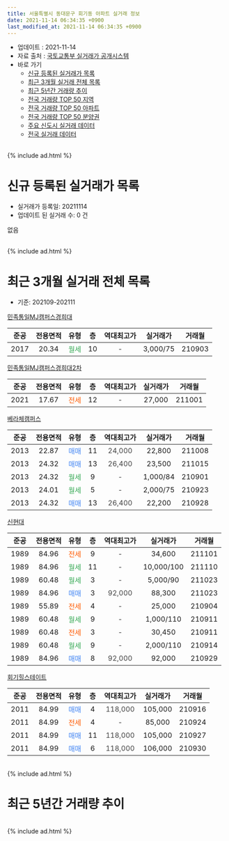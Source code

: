 ```yaml
---
title: 서울특별시 동대문구 회기동 아파트 실거래 정보
date: 2021-11-14 06:34:35 +0900
last_modified_at: 2021-11-14 06:34:35 +0900
---
```


* 업데이트 : 2021-11-14
* 자료 출처 : [국토교통부 실거래가 공개시스템](http://rt.molit.go.kr)
* 바로 가기
    * [신규 등록된 실거래가 목록](#신규-등록된-실거래가-목록)
    * [최근 3개월 실거래 전체 목록](#최근-3개월-실거래-전체-목록)
    * [최근 5년간 거래량 추이](#최근-5년간-거래량-추이)
    * [전국 거래량 TOP 50 지역](https://inasie.github.io/apt-trade-info/최근-3개월-전국에서-가장-거래가-많이-발생한-지역)
    * [전국 거래량 TOP 50 아파트](https://inasie.github.io/apt-trade-info/최근-3개월-전국에서-가장-거래가-많이-발생한-아파트)
    * [전국 거래량 TOP 50 분양권](https://inasie.github.io/apt-trade-info/최근-3개월-전국에서-가장-거래가-많이-발생한-분양권)
    * [주요 신도시 실거래 데이터](https://inasie.github.io/apt-trade-info/주요-신도시)
    * [전국 실거래 데이터](https://inasie.github.io/apt-trade-info/전국)
<br>
{% include ad.html %}
<br>

# 신규 등록된 실거래가 목록
* 실거래가 등록일: 20211114
* 업데이트 된 실거래 수: 0 건

없음

<br>
{% include ad.html %}
<br>

# 최근 3개월 실거래 전체 목록
* 기준: 202109-202111


[민족통일MJ캠퍼스경희대](https://search.naver.com/search.naver?query=%EC%84%9C%EC%9A%B8%ED%8A%B9%EB%B3%84%EC%8B%9C+%EB%8F%99%EB%8C%80%EB%AC%B8%EA%B5%AC+%ED%9A%8C%EA%B8%B0%EB%8F%99+%EB%AF%BC%EC%A1%B1%ED%86%B5%EC%9D%BCMJ%EC%BA%A0%ED%8D%BC%EC%8A%A4%EA%B2%BD%ED%9D%AC%EB%8C%80)

|준공|전용면적|유형|층|역대최고가|실거래가|거래월|
|:---:|:---:|:---:|:---:|:---:|:---:|:---:|
|2017|20.34|<span style="color:#34a853">월세</span>|10|<span style="color:#444444">-</span>|3,000/75|210903|

[민족통일MJ캠퍼스경희대2차](https://search.naver.com/search.naver?query=%EC%84%9C%EC%9A%B8%ED%8A%B9%EB%B3%84%EC%8B%9C+%EB%8F%99%EB%8C%80%EB%AC%B8%EA%B5%AC+%ED%9A%8C%EA%B8%B0%EB%8F%99+%EB%AF%BC%EC%A1%B1%ED%86%B5%EC%9D%BCMJ%EC%BA%A0%ED%8D%BC%EC%8A%A4%EA%B2%BD%ED%9D%AC%EB%8C%802%EC%B0%A8)

|준공|전용면적|유형|층|역대최고가|실거래가|거래월|
|:---:|:---:|:---:|:---:|:---:|:---:|:---:|
|2021|17.67|<span style="color:#ff5a00">전세</span>|12|<span style="color:#444444">-</span>|27,000|211001|

[베라체캠퍼스](https://search.naver.com/search.naver?query=%EC%84%9C%EC%9A%B8%ED%8A%B9%EB%B3%84%EC%8B%9C+%EB%8F%99%EB%8C%80%EB%AC%B8%EA%B5%AC+%ED%9A%8C%EA%B8%B0%EB%8F%99+%EB%B2%A0%EB%9D%BC%EC%B2%B4%EC%BA%A0%ED%8D%BC%EC%8A%A4)

|준공|전용면적|유형|층|역대최고가|실거래가|거래월|
|:---:|:---:|:---:|:---:|:---:|:---:|:---:|
|2013|22.87|<span style="color:#4285f3">매매</span>|11|<span style="color:#444444">24,000</span>|22,800|211008|
|2013|24.32|<span style="color:#4285f3">매매</span>|13|<span style="color:#444444">26,400</span>|23,500|211015|
|2013|24.32|<span style="color:#34a853">월세</span>|9|<span style="color:#444444">-</span>|1,000/84|210901|
|2013|24.01|<span style="color:#34a853">월세</span>|5|<span style="color:#444444">-</span>|2,000/75|210923|
|2013|24.32|<span style="color:#4285f3">매매</span>|13|<span style="color:#444444">26,400</span>|22,200|210928|

[신현대](https://search.naver.com/search.naver?query=%EC%84%9C%EC%9A%B8%ED%8A%B9%EB%B3%84%EC%8B%9C+%EB%8F%99%EB%8C%80%EB%AC%B8%EA%B5%AC+%ED%9A%8C%EA%B8%B0%EB%8F%99+%EC%8B%A0%ED%98%84%EB%8C%80)

|준공|전용면적|유형|층|역대최고가|실거래가|거래월|
|:---:|:---:|:---:|:---:|:---:|:---:|:---:|
|1989|84.96|<span style="color:#ff5a00">전세</span>|9|<span style="color:#444444">-</span>|34,600|211101|
|1989|84.96|<span style="color:#34a853">월세</span>|11|<span style="color:#444444">-</span>|10,000/100|211110|
|1989|60.48|<span style="color:#34a853">월세</span>|3|<span style="color:#444444">-</span>|5,000/90|211023|
|1989|84.96|<span style="color:#4285f3">매매</span>|3|<span style="color:#444444">92,000</span>|88,300|211023|
|1989|55.89|<span style="color:#ff5a00">전세</span>|4|<span style="color:#444444">-</span>|25,000|210904|
|1989|60.48|<span style="color:#34a853">월세</span>|9|<span style="color:#444444">-</span>|1,000/110|210911|
|1989|60.48|<span style="color:#ff5a00">전세</span>|3|<span style="color:#444444">-</span>|30,450|210911|
|1989|60.48|<span style="color:#34a853">월세</span>|9|<span style="color:#444444">-</span>|2,000/110|210914|
|1989|84.96|<span style="color:#4285f3">매매</span>|8|<span style="color:#444444">92,000</span>|92,000|210929|

[회기힐스테이트](https://search.naver.com/search.naver?query=%EC%84%9C%EC%9A%B8%ED%8A%B9%EB%B3%84%EC%8B%9C+%EB%8F%99%EB%8C%80%EB%AC%B8%EA%B5%AC+%ED%9A%8C%EA%B8%B0%EB%8F%99+%ED%9A%8C%EA%B8%B0%ED%9E%90%EC%8A%A4%ED%85%8C%EC%9D%B4%ED%8A%B8)

|준공|전용면적|유형|층|역대최고가|실거래가|거래월|
|:---:|:---:|:---:|:---:|:---:|:---:|:---:|
|2011|84.99|<span style="color:#4285f3">매매</span>|4|<span style="color:#444444">118,000</span>|105,000|210916|
|2011|84.99|<span style="color:#ff5a00">전세</span>|4|<span style="color:#444444">-</span>|85,000|210924|
|2011|84.99|<span style="color:#4285f3">매매</span>|11|<span style="color:#444444">118,000</span>|105,000|210927|
|2011|84.99|<span style="color:#4285f3">매매</span>|6|<span style="color:#444444">118,000</span>|106,000|210930|


<br>
{% include ad.html %}
<br>

# 최근 5년간 거래량 추이


<div style="width:100%;">
    <canvas id="deal_progress" height="200"></canvas>
</div>

<script>
new Chart(document.getElementById("deal_progress"), {
    type: 'line',
    data: {
        labels: ['201611','201612','201701','201702','201703','201704','201705','201706','201707','201708','201709','201710','201711','201712','201801','201802','201803','201804','201805','201806','201807','201808','201809','201810','201811','201812','201901','201902','201903','201904','201905','201906','201907','201908','201909','201910','201911','201912','202001','202002','202003','202004','202005','202006','202007','202008','202009','202010','202011','202012','202101','202102','202103','202104','202105','202106','202107','202108','202109','202110','202111'],
        datasets: [{
            label: '매매',
            pointRadius: 1,
            data: [3, 4, 0, 7, 10, 5, 7, 3, 9, 62, 9, 3, 3, 2, 11, 7, 16, 8, 8, 3, 6, 6, 6, 2, 4, 7, 5, 2, 3, 4, 2, 2, 8, 8, 2, 7, 6, 1, 9, 8, 2, 1, 5, 8, 4, 6, 3, 2, 8, 4, 6, 1, 8, 4, 8, 0, 1, 1, 5, 3, 0],
            borderColor: "rgba(255, 201, 14, 1)",
            backgroundColor: "rgba(255, 201, 14, 0.5)",
            fill: false,
            lineTension: 0
        },{
            label: '전월세',
            pointRadius: 1,
            data: [9, 18, 15, 14, 2, 7, 7, 13, 10, 8, 10, 11, 15, 23, 22, 26, 5, 6, 8, 7, 17, 14, 7, 9, 7, 18, 19, 10, 5, 4, 5, 10, 10, 8, 6, 13, 11, 26, 17, 15, 7, 8, 15, 11, 8, 15, 4, 10, 10, 15, 20, 19, 15, 17, 9, 8, 16, 11, 8, 2, 2],
            borderColor: "rgba(0, 141, 185, 1)",
            backgroundColor: "rgba(0, 141, 185, 0.5)",
            fill: false,
            lineTension: 0
        }
        ]
    },
    options: {
        responsive: true,
        title: {
            display: false
        },
        tooltips: {
            mode: 'index',
            intersect: false
        },
        hover: {
            mode: 'nearest',
            intersect: true
        },
        scales: {
            xAxes: [{
                display: true,
                scaleLabel: {
                    display: true,
                    labelString: '년/월'
                }
            }],
            yAxes: [{
                display: true,
                ticks: {
                    suggestedMin: 0,
                },
                scaleLabel: {
                    display: true,
                    labelString: '실거래 수'
                }
            }]
        }
    }
});

</script>


<br>
{% include ad.html %}
<br>


